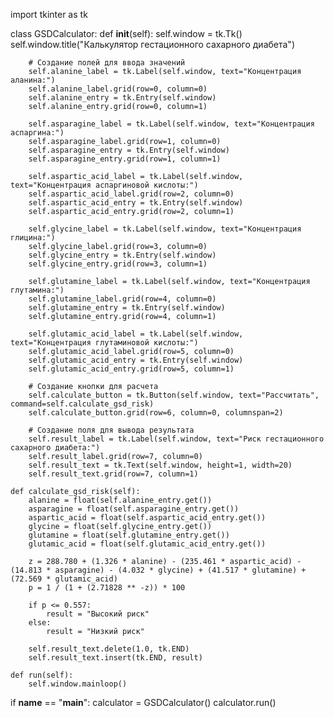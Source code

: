 import tkinter as tk

class GSDCalculator:
    def __init__(self):
        self.window = tk.Tk()
        self.window.title("Калькулятор гестационного сахарного диабета")

        # Создание полей для ввода значений
        self.alanine_label = tk.Label(self.window, text="Концентрация аланина:")
        self.alanine_label.grid(row=0, column=0)
        self.alanine_entry = tk.Entry(self.window)
        self.alanine_entry.grid(row=0, column=1)

        self.asparagine_label = tk.Label(self.window, text="Концентрация аспаргина:")
        self.asparagine_label.grid(row=1, column=0)
        self.asparagine_entry = tk.Entry(self.window)
        self.asparagine_entry.grid(row=1, column=1)

        self.aspartic_acid_label = tk.Label(self.window, text="Концентрация аспаргиновой кислоты:")
        self.aspartic_acid_label.grid(row=2, column=0)
        self.aspartic_acid_entry = tk.Entry(self.window)
        self.aspartic_acid_entry.grid(row=2, column=1)

        self.glycine_label = tk.Label(self.window, text="Концентрация глицина:")
        self.glycine_label.grid(row=3, column=0)
        self.glycine_entry = tk.Entry(self.window)
        self.glycine_entry.grid(row=3, column=1)

        self.glutamine_label = tk.Label(self.window, text="Концентрация глутамина:")
        self.glutamine_label.grid(row=4, column=0)
        self.glutamine_entry = tk.Entry(self.window)
        self.glutamine_entry.grid(row=4, column=1)

        self.glutamic_acid_label = tk.Label(self.window, text="Концентрация глутаминовой кислоты:")
        self.glutamic_acid_label.grid(row=5, column=0)
        self.glutamic_acid_entry = tk.Entry(self.window)
        self.glutamic_acid_entry.grid(row=5, column=1)

        # Создание кнопки для расчета
        self.calculate_button = tk.Button(self.window, text="Рассчитать", command=self.calculate_gsd_risk)
        self.calculate_button.grid(row=6, column=0, columnspan=2)

        # Создание поля для вывода результата
        self.result_label = tk.Label(self.window, text="Риск гестационного сахарного диабета:")
        self.result_label.grid(row=7, column=0)
        self.result_text = tk.Text(self.window, height=1, width=20)
        self.result_text.grid(row=7, column=1)

    def calculate_gsd_risk(self):
        alanine = float(self.alanine_entry.get())
        asparagine = float(self.asparagine_entry.get())
        aspartic_acid = float(self.aspartic_acid_entry.get())
        glycine = float(self.glycine_entry.get())
        glutamine = float(self.glutamine_entry.get())
        glutamic_acid = float(self.glutamic_acid_entry.get())

        z = 288.780 + (1.326 * alanine) - (235.461 * aspartic_acid) - (14.813 * asparagine) - (4.032 * glycine) + (41.517 * glutamine) + (72.569 * glutamic_acid)
        p = 1 / (1 + (2.71828 ** -z)) * 100

        if p <= 0.557:
            result = "Высокий риск"
        else:
            result = "Низкий риск"

        self.result_text.delete(1.0, tk.END)
        self.result_text.insert(tk.END, result)

    def run(self):
        self.window.mainloop()

if __name__ == "__main__":
    calculator = GSDCalculator()
    calculator.run()
